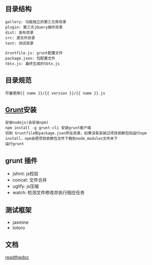 ## 目录结构
	gallery: 功能独立的第三方库目录
	plugin: 第三方jQuery插件目录
	dist: 发布目录
	src: 源文件目录
	test: 测试目录

	Gruntfile.js: grunt配置文件
	package.json: 包配置文件
	tbtx.js: 最终生成的tbtx.js

## 目录规范

	尽量使用{{ name }}/{{ version }}/{{ name }}.js

## 	[Grunt](http://gruntjs.com/)安装

	安装nodejs(会安装npm)
	npm install -g grunt-cli 安装grunt客户端
	切到 Gruntfile和package.json所在目录，如果没有安装过项目依赖包则运行npm install，npm会把项目依赖包文件下载到node_modules文件夹下
	运行grunt

## grunt 插件

* jshint: js校验
* concat: 文件合并
* uglify: js压缩
* watch: 检测文件修改并执行相应任务


## 测试框架

* jasmine
* totoro

## 文档

[readthedoc](http://tbtx.readthedocs.org)


